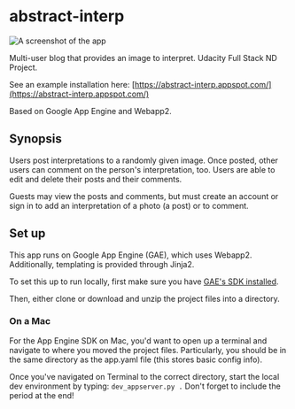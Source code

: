 # abstract-interp
![A screenshot of the app](http://spencer.tech/abstract-interp-screenshot.jpg)

Multi-user blog that provides an image to interpret. Udacity Full Stack ND Project.

See an example installation here: [https://abstract-interp.appspot.com/](https://abstract-interp.appspot.com/)

Based on Google App Engine and Webapp2.

## Synopsis
Users post interpretations to a randomly given image. Once posted, other users can comment on the person's interpretation, too.
Users are able to edit and delete their posts and their comments.

Guests may view the posts and comments, but must create an account or sign in to add an interpretation of a photo (a post) or to comment.

## Set up
This app runs on Google App Engine (GAE), which uses Webapp2. Additionally, templating is provided through Jinja2.

To set this up to run locally, first make sure you have [GAE's SDK installed](https://cloud.google.com/appengine/downloads#Google_App_Engine_SDK_for_Python).

Then, either clone or download and unzip the project files into a directory.

### On a Mac
For the App Engine SDK on Mac, you'd want to open up a terminal and navigate to where you moved the project files.
Particularly, you should be in the same directory as the app.yaml file (this stores basic config info).

Once you've navigated on Terminal to the correct directory, start the local dev environment by typing:
`dev_appserver.py .`
Don't forget to include the period at the end!
